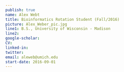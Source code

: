 ```yaml
---
publish: true
name: Alex Webt
title: Bioinformatics Rotation Student (Fall/2016)
picture: Alex_Weber_pic.jpg
line1: B.S., University of Wisconsin - Madison
line2: 
google-scholar: 
CV:
linked-in: 
twitter:
email: aleweb@umich.edu
start-date: 2016-09-01
---
```

